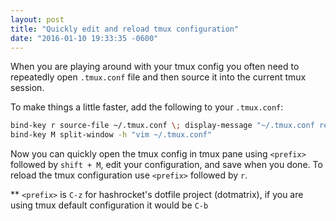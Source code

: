 ```yaml
---
layout: post
title: "Quickly edit and reload tmux configuration"
date: "2016-01-10 19:33:35 -0600"
---
```

When you are playing around with your tmux config you often need to repeatedly open `.tmux.conf` file and then source it into the current tmux session.

To make things a little faster, add the following to your `.tmux.conf`:

```sh
bind-key r source-file ~/.tmux.conf \; display-message "~/.tmux.conf reloaded"
bind-key M split-window -h "vim ~/.tmux.conf"
```

Now you can quickly open the tmux config in tmux pane using `<prefix>` followed by `shift + M`, edit your configuration, and save when you done. To reload the tmux configuration use `<prefix>` followed by `r`.

** `<prefix>` is `C-z` for hashrocket's dotfile project (dotmatrix), if you are using tmux default configuration it would be `C-b`


